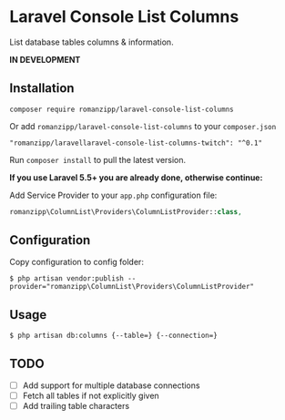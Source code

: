 # Laravel Console List Columns

List database tables columns & information.

**IN DEVELOPMENT**

## Installation

```
composer require romanzipp/laravel-console-list-columns
```

Or add `romanzipp/laravel-console-list-columns` to your `composer.json`

```
"romanzipp/laravellaravel-console-list-columns-twitch": "^0.1"
```

Run `composer install` to pull the latest version.

**If you use Laravel 5.5+ you are already done, otherwise continue:**

Add Service Provider to your `app.php` configuration file:

```php
romanzipp\ColumnList\Providers\ColumnListProvider::class,
```

## Configuration

Copy configuration to config folder:

```
$ php artisan vendor:publish --provider="romanzipp\ColumnList\Providers\ColumnListProvider"
```

## Usage

```
$ php artisan db:columns {--table=} {--connection=}
```

## TODO

- [ ] Add support for multiple database connections
- [ ] Fetch all tables if not explicitly given
- [ ] Add trailing table characters
